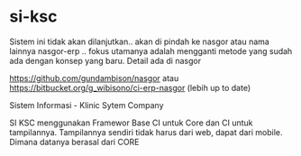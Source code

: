 # si-ksc

Sistem ini tidak akan dilanjutkan.. akan di pindah ke nasgor atau nama lainnya nasgor-erp .. fokus utamanya adalah mengganti metode yang sudah ada dengan konsep yang baru. Detail ada di nasgor

https://github.com/gundambison/nasgor 
atau
https://bitbucket.org/g_wibisono/ci-erp-nasgor (lebih up to date)


Sistem Informasi - Klinic Sytem Company

SI KSC menggunakan Framewor Base CI untuk Core dan CI untuk tampilannya.
Tampilannya sendiri tidak harus dari web, dapat dari mobile. Dimana datanya berasal dari CORE
